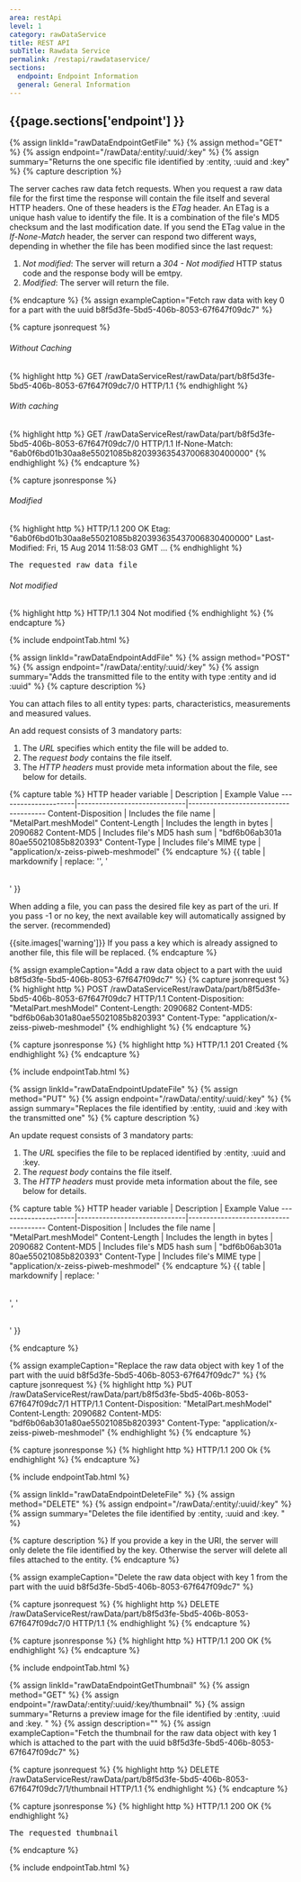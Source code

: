```yaml
---
area: restApi
level: 1
category: rawDataService
title: REST API
subTitle: Rawdata Service
permalink: /restapi/rawdataservice/
sections:
  endpoint: Endpoint Information
  general: General Information
---
```


## {{page.sections['endpoint'] }}

{% assign linkId="rawDataEndpointGetFile" %}
{% assign method="GET" %}
{% assign endpoint="/rawData/:entity/:uuid/:key" %}
{% assign summary="Returns the one specific file identified by :entity, :uuid and :key" %}
{% capture description %}

The server caches raw data fetch requests. When you request a raw data file for the first time the response will contain the file itself and several HTTP headers. One of these headers is the *ETag* header. An ETag is a unique hash value to identify the file. It is a combination of the file's MD5 checksum and the last modification date. If you send the ETag value in the *If-None-Match* header, the server can respond two different ways, depending in whether the file has been modified since the last request:

1. *Not modified*: The server will return a *304 - Not modified* HTTP status code and the response body will be emtpy.
2. *Modified*: The server will return the file.

{% endcapture %}
{% assign exampleCaption="Fetch raw data with key 0 for a part with the uuid b8f5d3fe-5bd5-406b-8053-67f647f09dc7" %}

{% capture jsonrequest %}
###### Without Caching
{% highlight http %}
GET /rawDataServiceRest/rawData/part/b8f5d3fe-5bd5-406b-8053-67f647f09dc7/0 HTTP/1.1
{% endhighlight %}
###### With caching
{% highlight http %}
GET /rawDataServiceRest/rawData/part/b8f5d3fe-5bd5-406b-8053-67f647f09dc7/0 HTTP/1.1
If-None-Match: "6ab0f6bd01b30aa8e55021085b820393635437006830400000"
{% endhighlight %}
{% endcapture %}

{% capture jsonresponse %}
###### Modified
{% highlight http %}
HTTP/1.1 200 OK
Etag: "6ab0f6bd01b30aa8e55021085b820393635437006830400000"
Last-Modified: Fri, 15 Aug 2014 11:58:03 GMT
...
{% endhighlight %}
<pre>
The requested raw data file
</pre>

###### Not modified
{% highlight http %}
HTTP/1.1 304 Not modified
{% endhighlight %}
{% endcapture %}

{% include endpointTab.html %}



{% assign linkId="rawDataEndpointAddFile" %}
{% assign method="POST" %}
{% assign endpoint="/rawData/:entity/:uuid/:key" %}
{% assign summary="Adds the transmitted file to the entity with type :entity and id :uuid" %}
{% capture description %}

You can attach files to all entity types: parts, characteristics, measurements and measured values.

An add request consists of 3 mandatory parts:

1. The *URL* specifies which entity the file will be added to.
2. The *request body* contains the file itself.
3. The *HTTP headers* must provide meta information about the file, see below for details.

{% capture table %}
HTTP header variable | Description                  | Example Value
---------------------|------------------------------|--------------------------------------
Content-Disposition  | Includes the file name       | "MetalPart.meshModel"
Content-Length       | Includes the length in bytes | 2090682
Content-MD5          | Includes file's MD5 hash sum | "bdf6b06ab301a<wbr>80ae55021085b820393"
Content-Type         | Includes file's MIME type    | "application/x-zeiss-piweb-meshmodel"
{% endcapture %}
{{ table | markdownify | replace: '<table>', '<table class="table table-hover">' }}

When adding a file, you can pass the desired file key as part of the uri. If you pass -1 or no key, the next available key will automatically assigned by the server. (recommended)

{{site.images['warning']}} If you pass a key which is already assigned to another file, this file will be replaced.
{% endcapture %}

{% assign exampleCaption="Add a raw data object to a part with the uuid b8f5d3fe-5bd5-406b-8053-67f647f09dc7" %}
{% capture jsonrequest %}
{% highlight http %}
POST /rawDataServiceRest/rawData/part/b8f5d3fe-5bd5-406b-8053-67f647f09dc7 HTTP/1.1
Content-Disposition: "MetalPart.meshModel"
Content-Length: 2090682
Content-MD5: "bdf6b06ab301a80ae55021085b820393"
Content-Type: "application/x-zeiss-piweb-meshmodel"
{% endhighlight %}
{% endcapture %}

{% capture jsonresponse %}
{% highlight http %}
HTTP/1.1 201 Created
{% endhighlight %}
{% endcapture %}

{% include endpointTab.html %}



{% assign linkId="rawDataEndpointUpdateFile" %}
{% assign method="PUT" %}
{% assign endpoint="/rawData/:entity/:uuid/:key" %}
{% assign summary="Replaces the file identified by :entity, :uuid and :key with the transmitted one" %}
{% capture description %}

An update request consists of 3 mandatory parts:

1. The *URL* specifies the file to be replaced identified by :entity, :uuid and :key.
2. The *request body* contains the file itself.
3. The *HTTP headers* must provide meta information about the file, see below for details.

{% capture table %}
HTTP header variable | Description                  | Example Value
---------------------|------------------------------|--------------------------------------
Content-Disposition  | Includes the file name       | "MetalPart.meshModel"
Content-Length       | Includes the length in bytes | 2090682
Content-MD5          | Includes file's MD5 hash sum | "bdf6b06ab301a<wbr>80ae55021085b820393"
Content-Type         | Includes file's MIME type    | "application/x-zeiss-piweb-meshmodel"
{% endcapture %}
{{ table | markdownify | replace: '<table>', '<table class="table table-hover">' }}

{% endcapture %}

{% assign exampleCaption="Replace the raw data object with key 1 of the part with the uuid b8f5d3fe-5bd5-406b-8053-67f647f09dc7" %}
{% capture jsonrequest %}
{% highlight http %}
PUT /rawDataServiceRest/rawData/part/b8f5d3fe-5bd5-406b-8053-67f647f09dc7/1 HTTP/1.1
Content-Disposition: "MetalPart.meshModel"
Content-Length: 2090682
Content-MD5: "bdf6b06ab301a80ae55021085b820393"
Content-Type: "application/x-zeiss-piweb-meshmodel"
{% endhighlight %}
{% endcapture %}

{% capture jsonresponse %}
{% highlight http %}
HTTP/1.1 200 Ok
{% endhighlight %}
{% endcapture %}

{% include endpointTab.html %}



{% assign linkId="rawDataEndpointDeleteFile" %}
{% assign method="DELETE" %}
{% assign endpoint="/rawData/:entity/:uuid/:key" %}
{% assign summary="Deletes the file identified by :entity, :uuid and :key. " %}

{% capture description %}
If you provide a key in the URI, the server will only delete the file identified by the key. Otherwise the server will delete all files attached to the entity.
{% endcapture %}

{% assign exampleCaption="Delete the raw data object with key 1 from the part with the uuid b8f5d3fe-5bd5-406b-8053-67f647f09dc7" %}

{% capture jsonrequest %}
{% highlight http %}
DELETE /rawDataServiceRest/rawData/part/b8f5d3fe-5bd5-406b-8053-67f647f09dc7/0 HTTP/1.1
{% endhighlight %}
{% endcapture %}

{% capture jsonresponse %}
{% highlight http %}
HTTP/1.1 200 OK
{% endhighlight %}
{% endcapture %}

{% include endpointTab.html %}
<p></p>


{% assign linkId="rawDataEndpointGetThumbnail" %}
{% assign method="GET" %}
{% assign endpoint="/rawData/:entity/:uuid/:key/thumbnail" %}
{% assign summary="Returns a preview image for the file identified by :entity, :uuid and :key. " %}
{% assign description="" %}
{% assign exampleCaption="Fetch the thumbnail for the raw data object with key 1 which is attached to the part with the uuid b8f5d3fe-5bd5-406b-8053-67f647f09dc7" %}

{% capture jsonrequest %}
{% highlight http %}
DELETE /rawDataServiceRest/rawData/part/b8f5d3fe-5bd5-406b-8053-67f647f09dc7/1/thumbnail HTTP/1.1
{% endhighlight %}
{% endcapture %}

{% capture jsonresponse %}
{% highlight http %}
HTTP/1.1 200 OK
{% endhighlight %}
<pre>
The requested thumbnail
</pre>
{% endcapture %}

{% include endpointTab.html %}
<p></p>

